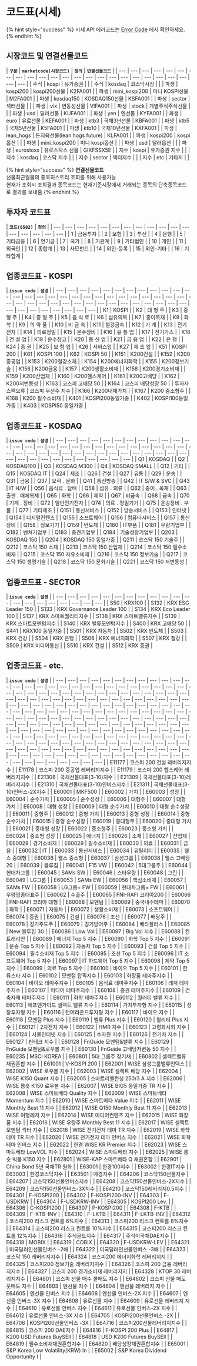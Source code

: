 # 코드표\(시세\)



{% hint style="success" %}
시세 API  에러코드는 [Error Code](https://koscom.gitbook.io/open-api/error-code#error-3) 에서 확인하세요.
{% endhint %}

## 시장코드 및 연결선물코드

| **`구분`** | **`marketcode(시장코드)`** | **`정의`** | **`연결선물코드`** |
| --- | --- | --- | --- | --- | --- | --- | --- | --- | --- | --- | --- | --- | --- | --- | --- | --- | --- | --- | --- | --- | --- | --- | --- |
|  주식 | kospi | 유가증권 |  |
|  주식 | kosdaq | 코스닥시장 |  |
|  파생 | kospi200 | kospi200선물 | K2FA001 |
|  파생 | mini\_kospi200 | 미니 KOSPI선물 | M2FA001 |
|  파생 | kosdaq150 | KOSDAQ150선물 | KSFA001 |
|  파생 | sector | 섹터선물 |  |
|  파생 | vix | 변동성선물 | VIFA001 |
|  파생 | stock | 개별주식주식선물 |  |
|  파생 | usd | 달러선물 | KUFA001 |
|  파생 | yen | 엔선물 | KYFA001 |
|  파생 | euro | 유로선물 | KEFA001 |
|  파생 | ktb3 | 국채3년선물 | KBFA001 |
|  파생 | ktb5 | 국채5년선물 | K5FA001 |
|  파생 | ktb10 | 국채10년선물 | KXFA001 |
|  파생 | lean\_hogs | 돈지육선물\(lean hogs future\) | KLFA001 |
|  파생 | kospi200 | kospi옵션 |  |
|  파생 | mini\_kospi200 | 미니 kospi옵션 |  |
|  파생 | usd | 달러옵션 |  |
|  파생 | eurostoxx | 유로스탁스 선물 | GIXFSSX5E |
|  지수 | kospi | 유가증권 지수 |  |
|  지수 | kosdaq | 코스닥 지수 |  |
|  지수 | sector | 섹터지수 |  |
|  지수 | etc | 기타지 |  |

{% hint style="success" %}
**연결선물코드**  
선물최근월물의  종목히스토리 조회를 위해  사용가능  
현재가 조회시 조회결과 종목코드는 현재기준시장에서 거래되는 종목의 단축종목코드로 결과를 보내줌
{% endhint %}



## 투자자 코드표

| **`코드(6502)`** | **`정의`** |
| --- | --- | --- | --- | --- | --- | --- | --- | --- | --- | --- | --- | --- | --- | --- | --- | --- |
| 1 | 금융투자 |
| 2 | 보험 |
| 3 | 투신 |
| 4 | 은행 |
| 5 | 기타금융 |
| 6 | 연기금 |
| 7 | 국가 |
| 8 | 기관계 |
| 9 | 기타법인 |
| 10 | 개인 |
| 11 | 외국인 |
| 12 | 종합계 |
| 13 | 사모펀드 |
| 14 | 외인-등록 |
| 15 | 외인-기타 |
| 16 | 기타합계 |



## 업종코드표 - KOSPI

| **`issue code`** | **`설명`** |
| --- | --- | --- | --- | --- | --- | --- | --- | --- | --- | --- | --- | --- | --- | --- | --- | --- | --- | --- | --- | --- | --- | --- | --- | --- | --- | --- | --- | --- | --- | --- | --- | --- | --- | --- | --- | --- | --- | --- | --- | --- | --- | --- | --- | --- | --- | --- | --- | --- | --- | --- |
| K1 | KOSPI  |
| K2 | 대 형 주                |
| K3 | 중 형 주 |
| K4 | 중 형 주 |
| K5 | 음 식 료  |
| K6 | 섬유의복           |
| K7 | 종이목재           |
| K8 | 화    학         |
| K9 | 의 약 품            |
| K10 | 비 금 속               |
| K11 | 철강금속             |
| K12 | 기    계             |
| K13 | 전기전자             |
| K14 | 의료정밀               |
| K15 | 운수장비          |
| K16 | 유 통 업        |
| K17 | 전기가스     |
| K18 | 건 설 업     |
| K19 | 운수창고        |
| K20 | 통 신 업        |
| K21 | 금 융 업       |
| K22 | 은    행           |
| K24 | 증    권              |
| K25 | 보 험 업             |
| K26 | 서비스업           |
| K27 | 제 조 업             |
| K51 | KOSPI 200     |
| K61 | KOSPI 100    |
| K62 | KOSPI 50       |
| K151 |  K200건설              |
| K152 |  K200중공업        |
| K153 |  K200철강소재        |
| K154 |  K200에너지화학    |
| K155 |  K200정보기술  |
| K156 |  K200금융        |
| K157 |  K200생활소비재      |
| K158 |  K200경기소비재       |
| K159 |  K200산업재    |
| K160 |  K200헬스케어       |
| K161 |  K200고배당  |
| K162 |  K200저변동성   |
| K163 |  코스피 고배당 50      |
| K164 |  코스피 배당성장 50   |
| 투자자스펙오류 |  코스피 우선주 지수    |
| K166 |  K200내재가치          |
| K167 |  K200 중소형주    |
| K168 |  K200 필수소비재   |
| K401 |  KOSPI200동일가중      |
| K402 |  KOSPI100동일가중  |
| K403 |  KOSPI50 동일가중   |



##  업종코드표 - KOSDAQ

| **`issue code`** | **`설명`** |
| --- | --- | --- | --- | --- | --- | --- | --- | --- | --- | --- | --- | --- | --- | --- | --- | --- | --- | --- | --- | --- | --- | --- | --- | --- | --- | --- | --- | --- | --- | --- | --- | --- | --- | --- | --- | --- | --- | --- | --- | --- | --- | --- | --- | --- | --- | --- | --- | --- | --- | --- | --- | --- | --- |
| Q1 | KOSDAQ |
| Q2 | KOSDAQ100 |
| Q3 | KOSDAQ M300 |
| Q4 | KOSDAQ SMALL |
| Q12 | 기타 |
| Q15 | KOSDAQ IT   |
| Q24 | 제조 |
| Q26 | 건설 |
| Q27 | 유통 |
| Q29 | 운송 |
| Q31 | 금융 |
| Q37 | 오락 . 문화 |
| Q41 | 통신방송 |
| Q42 | IT S/W & SVC |
| Q43 | IT H/W |
| Q56 | 음식료 . 담배 |
| Q58 | 섬유 . 의류     |
| Q62 | 종이 . 목재 |
| Q63 | 출판 . 매체복제 |
| Q65 | 화학 |
| Q66 | 제약 |
| Q67 | 비금속 |
| Q68 | 금속 |
| Q70 | 기계 . 장비    |
| Q72 | 일반전기전자 |
| Q74 | 의료 . 정밀기기   |
| Q75 | 운송장비 . 부품  |
| Q77 | 기타제조 |
| Q151 | 통신서비스 |
| Q152 | 방송서비스 |
| Q153 | 인터넷 |
| Q154 | 디지털컨텐츠 |
| Q155 | 소프트웨어 |
| Q156 | 컴퓨터서비스 |
| Q157 | 통신장비 |
| Q158 | 정보기기 |
| Q159 | 반도체 |
| Q160 | IT부품 |
| Q181 | 우량기업부 |
| Q182 | 벤쳐기업부 |
| Q183 | 중견기업부 |
| Q184 | 기술성장기업부 |
| Q203 | KOSDAQ 150 |
| Q204 | KOSDAQ 150 동일가중 |
| Q211 | 코스닥 150 기술주 |
| Q212 | 코스닥 150 소재 |
| Q213 | 코스닥 150 산업재 |
| Q214 | 코스닥 150 필수소비재 |
| Q215 | 코스닥 150 자유소비재 |
| Q216 | 코스닥 150 정보기술 |
| Q217 | 코스닥 150 생명기술 |
| Q218 | 코스닥 150 문화기술 |
| Q221 | 코스닥 150 저변동성 |

##  업종코드표 - SECTOR

| **`issue code`** | **`설명`** |
| --- | --- | --- | --- | --- | --- | --- | --- | --- | --- | --- | --- | --- | --- | --- | --- | --- | --- | --- | --- |
| S50 | KRX100 |
| S132 | KRX ESG Leader 150 |
| S133 | KRX Governance Leader 100 |
| S134 | KRX Eco Leader 100  |
| S137 | KRX 스마트퀄리티지수   |
| S138 | KRX 스마트밸류지수   |
| S139 | KRX 스마트모멘텀지수    |
| S140 | KRX 밸류모멘텀지수 |
| S400 | KRX 고배당 50  |
| S441 | KRX100  동일가중  |
| S501 | KRX 자동차 |
| S502 | KRX 반도체 |
| S503 | KRX 건강 |
| S504 | KRX 은행 |
| S506 | KRX 에너지화학 |
| S507 | KRX 철강 |
| S509 | KRX 미디어통신 |
| S510 | KRX 건설 |
| S512 | KRX 증권       |

##  업종코드표 - etc.

| **`issue code`** | **`설명`** |
| --- | --- | --- | --- | --- | --- | --- | --- | --- | --- | --- | --- | --- | --- | --- | --- | --- | --- | --- | --- | --- | --- | --- | --- | --- | --- | --- | --- | --- | --- | --- | --- | --- | --- | --- | --- | --- | --- | --- | --- | --- | --- | --- | --- | --- | --- | --- | --- | --- | --- | --- | --- | --- | --- | --- | --- | --- | --- | --- | --- | --- | --- | --- | --- | --- | --- | --- | --- | --- | --- | --- | --- | --- | --- | --- | --- | --- | --- | --- | --- | --- | --- | --- | --- | --- | --- | --- | --- | --- | --- | --- | --- | --- | --- | --- | --- | --- | --- | --- | --- | --- | --- | --- | --- | --- | --- | --- | --- | --- | --- | --- | --- | --- | --- | --- | --- | --- | --- | --- | --- | --- | --- | --- | --- | --- | --- | --- | --- | --- | --- | --- | --- | --- | --- | --- | --- | --- | --- | --- | --- | --- | --- | --- | --- | --- | --- | --- | --- | --- | --- | --- | --- | --- | --- | --- | --- | --- | --- | --- | --- | --- | --- | --- | --- | --- | --- | --- | --- | --- | --- | --- | --- | --- | --- | --- | --- | --- | --- | --- | --- | --- | --- | --- | --- | --- | --- | --- | --- | --- | --- | --- | --- | --- | --- | --- | --- | --- | --- | --- | --- | --- | --- | --- | --- | --- | --- | --- | --- | --- |
| E11177 | 코스피 200 건설 레버리지지수  |
| E11178 | 코스피 200 중공업 레버리지지수  |
| E11179 | 코스피 200 헬스케어 레버리지지수  |
| E21308 | 국채선물대표\(3-10\)지수  |
| E21309 | 국채선물대표\(3-10\)레버리지지수  |
| E21310 | 국채선물대표\(3-10\)인버스지수 |
| E21311 | 국채선물대표\(3-10\)인버스-2X지수  |
| E60001 | MKF500 |
| E60002 | 가치 |
| E60003 | 성장 |
| E60004 | 순수가치 |
| E60005 | 순수성장 |
| E60006 | 대형주 |
| E60007 | 대형 가치  |
| E60008 | 대형 성장  |
| E60009 | 대형 순수가치 |
| E60010 | 대형 순수성장  |
| E60011 | 중형주 |
| E60012 | 중형 가치 |
| E60013 | 중형 성장  |
| E60014 | 중형 순수가치  |
| E60015 | 중형 순수성장 |
| E60019 | 중대형주 |
| E60020 | 중대형 가치 |
| E60021 | 중대형 성장 |
| E60022 | 중소형주 |
| E60023 | 중소형 가치  |
| E60024 | 중소형 성장 |
| E60025 | 에너지 |
| E60026 | 소재 |
| E60027 | 산업재 |
| E60028 | 경기소비재 |
| E60029 | 필수소비재 |
| E60030 | 의료 |
| E60031 | 금융 |
| E60032 | IT |
| E60033 | 통신서비스 |
| E60034 | 유틸리티 |
| E60035 | 웰스 중대형 |
| E60036 | 웰스 중소형 |
| E60037 | 삼성그룹 |
| E60038 | 웰스 고배당20  |
| E60039 | 블루칩 |
| E60041 | F15 VW  |
| E60042 | 5대그룹주 |
| E60044 | 현대차그룹 |
| E60045 | SAMs SW |
| E60046 | 스타우량 |
| E60048 | 그린 |
| E60049 | LG그룹 |
| E60053 | SAMs EW  |
| E60056 | 핵심소비재 |
| E60057 | SAMs FW  |
| E60058 | LG그룹+ FW |
| E60059 | 현대차그룹+ FW |
| E60061 | 우량업종대표주 |
| E60062 | 수출주 |
| E60065 | FNI-RAFI 코리아200  |
| E60066 | FNI-RAFI 코리아 대형  |
| E60068 | 모멘텀 |
| E60069 | 중국내수테마 |
| E60070 | 화학 |
| E60071 | 자동차 |
| E60072 | 생활소비재 |
| E60073 | 소프트웨어 |
| E60074 | 증권 |
| E60075 | 건설 |
| E60076 | 조선 |
| E60077 | 배당주 |
| E60078 | 경기주도주 |
| E60079 | 경기방어주 |
| E60084 | 베타플러스 |
| E60085 | New 블루칩 30  |
| E60086 | Low Vol  |
| E60087 | Big Vol 지수  |
| E60088 | 컨트래리안 |
| E60089 | 에너지 Top 5 지수  |
| E60090 | 화학 Top 5 지수   |
| E60091 | 운송 Top 5 지수  |
| E60092 | 자동차 Top 5 지수 |
| E60093 | 건설 Top 5 지수  |
| E60094 | 필수소비재 Top 5 지수 |
| E60095 | 조선 Top 5 지수  |
| E60096 | IT 소프트웨어 Top 5 지수  |
| E60097 | IT 하드웨어 Top 5 지수  |
| E60098 | 제약 Top 5 지수  |
| E60099 | 의료 Top 5 지수  |
| E60100 | 바이오 Top 5 지수 |
| E60101 | 한류스타 지수  |
| E60102 | 모멘텀 탑픽지수  |
| E60103 | 화장품 테마주지수  |
| E60104 | 바이오 테마주지수  |
| E60105 | 음식료 테마주지수  |
| E60106 | 레저 테마주지수  |
| E60107 | 미디어 테마주지수  |
| E60108 | 증권 테마주지수 |
| E60109 | 건축자재 테마주지수  |
| E60111 | 화학 테마주지수  |
| E60112 | 퀄러티 밸류 지수  |
| E60113 | 에프앤가이드 셀렉트 밸류 지수  |
| E60114 | 가치투자형 지수  |
| E60115 | 성장투자형 지수  |
| E60116 | 턴어라운드투자형 지수  |
| E60117 | 바이오 지수  |
| E60118 | 모멘텀 Plus 지수  |
| E60119 | 벨류 Plus 지수  |
| E60120 | 퀄리티 Plus 지수  |
| E60121 | 2차전지 지수  |
| E60122 | HMR 지수  |
| E60123 | 고령화사회 지수  |
| E60124 | 사물인터넷 지수  |
| E60125 | 수자원 지수  |
| E60126 | 전기차 지수  |
| E60127 | 핀테크 지수  |
| E60128 | FnGuide 모멘텀&밸류 지수  |
| E60129 | FnGuide 모멘텀&로우볼 지수  |
| E60130 | FnGuide 고배당저변동 50 지수  |
| E60235 | MSCI KOREA  |
| E60801 | 5대 그룹주 장기채  |
| E60802 | 셀렉트밸류 채권혼합 지수 |
| E61001 | V-KOSPI 200  |
| E62001 | WISE 삼성그룹밸류인덱스  |
| E62002 | WISE 로우볼 지수  |
| E62003 | WISE 셀렉트 배당 지수 |
| E62004 | WISE K150 Quant 지수 |
| E62005 | 스마트리밸런싱 250/3 A 지수  |
| E62006 | WISE 롱숏 K150 로우볼 지수  |
| E62007 | WISE BIG5 동일가중 TR 지수  |
| E62008 | WISE 스마트베타 Quality 지수  |
| E62009 | WISE 스마트베타 Momentum 지수  |
| E62010 | WISE 스마트베타 Value 지수 |
| E62011 | WISE Monthly Best 11 지수  |
| E62012 | WISE Q150 Monthly Best 11 지수  |
| E62013 | WISE 여행레저 지수  |
| E62014 | WISE 미디어컨텐츠 지수  |
| E62015 | WISE 화장품 지수 |
| E62016 | WISE 우량주 Monthly Best 11 지수  |
| E62017 | WISE 셀렉트 모멘텀 섹터 지수 |
| E62018 | WISE 전기전자 테마 TR 지수  |
| E62019 | WISE 화학 테마 TR 지수  |
| E62020 | WISE 전기전자 테마 인버스 지수  |
| E62021 | WISE 화학 테마 인버스 지수  |
| E62022 | 한경 WISE KR Premier 지수  |
| E62023 | WISE 스마트베타 LowVOL 지수  |
| E62024 | WISE 스마트베타 지수  |
| E62025 | WISE 롱숏 빅볼 K150 지수  |
| E62801 | WISE-KAP 스마트베타 Q 채권혼합  |
| E62901 | China Bond 5년 국채TR 원화  |
| E63001 | 한경100지수  |
| E63002 | 한경IT지수  |
| E63003 | 한경코스닥지수 |
| E63501 | 매경지수 |
| E64206 | 코스닥150선물지수  |
| E64207 | 코스닥150선물인버스지수  |
| E64208 | 코스닥150선물인버스-2X지수  |
| E64209 | 코스닥150선물인버스-3X지수  |
| E64210 | 코스닥150레버리지0.5지수  |
| E64301 | F-KOSPI200  |
| E64302 | F-KOSPI200-INV  |
| E64303 | F-USDKRW  |
| E64304 | F-USDKRW-INV  |
| E64305 | KOSPI200 Lev.  |
| E64306 | C-KOSPI200  |
| E64307 | P-KOSPI200  |
| E64308 | F-KTB  |
| E64309 | F-KTB-INV  |
| E64310 | F-LKTB |
| E64311 | F-LKTB-INV |
| E64312 | 코스피200 리스크 컨트롤 6%지수  |
| E64313 | 코스피200 리스크 컨트롤 8%지수  |
| E64314 | 코스피200 리스크 컨트롤 10%지수  |
| E64315 | 코스피200 리스크 컨트롤 12%지수 |
| E64316 | 주식골드지수  |
| E64317 | 주식미국채DAE지수 |
| E64318 | MOBIX |
| E64319 | COBIX |
| E64320 | F-USDKRW-LEV  |
| E64321 | 미국달러인선물인버스 -2배  |
| E64322 | 미국달러인선물인버스 -3배  |
| E64323 | 코스닥 150 레버리지지수 |
| E64324 | 코스피200 에너지화학 레버리지지  |
| E64325 | 코스피200 정보기술 레버리지지수  |
| E64326 | 코스피 200 금융 레버리지지수  |
| E64327 | 코스피 200 경기소비재 레버리지지  |
| E64328 | KTOP 30 레버리지지수  |
| E64601 | 코스피 선물 매수 콜매도 지수  |
| E64602 | 코스피 선물 매도 풋매도 지수  |
| E64603 | 엔선물 지수  |
| E64604 | 엔선물 레버리지 지수  |
| E64605 | 엔선물 인버스 지수  |
| E64606 | 엔선물 인버스-2X 지수  |
| E64607 | 엔선물 인버스-3X 지수  |
| E64608 | 유로선물 지수  |
| E64609 | 유로선물 레버리지 지수  |
| E64610 | 유로선물 인버스 지수  |
| E64611 | 유로선물 인버스-2X 지수  |
| E64612 | 유로선물 인버스-3X 지수 |
| E64705 | KOSPI200선물인버스 -2X  |
| E64706 | KOSPI200선물인버스 -3X  |
| E64716 | 코스피200선물레버리지지수  |
| E64815 | 코스피 200 DAE지수  |
| E64816 | F-KOSPI 200 Plus  |
| E64817 | K200 USD Futures BuySEll  |
| E64818 | USD K200 Futures BuySEll  |
| E64819 | 필수소비재채권혼합지수  |
| E64820 | 배당성장채권혼합지수  |
| E65001 | S&P Korea Low Volatility\(KRW\) In  |
| E65002 | S&P Korea Dividend Opportunity I  |



